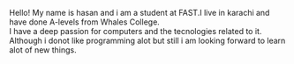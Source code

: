 Hello! My name is hasan and i am a student at FAST.I live in karachi and have done A-levels from Whales College.
<br/>
I have a deep passion for computers and the tecnologies related to it. Although i donot like programming alot but still i am looking forward to learn alot of new things.
